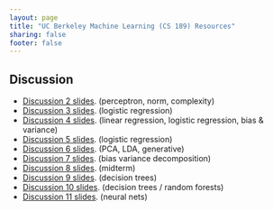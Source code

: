 ```yaml
---
layout: page
title: "UC Berkeley Machine Learning (CS 189) Resources"
sharing: false
footer: false
---
```


## Discussion

* [Discussion 2 slides](slides/discussion2.pptx). (perceptron, norm, complexity)
* [Discussion 3 slides](slides/discussion3.pptx). (logistic regression)
* [Discussion 4 slides](slides/discussion4.pptx). (linear regression, logistic regression, bias & variance)
* [Discussion 5 slides](slides/discussion5.pptx). (logistic regression)
* [Discussion 6 slides](slides/discussion6.pptx). (PCA, LDA, generative)
* [Discussion 7 slides](slides/discussion7.pptx). (bias variance decomposition)
* [Discussion 8 slides](slides/discussion8.pptx). (midterm)
* [Discussion 9 slides](slides/discussion9.pptx). (decision trees)
* [Discussion 10 slides](slides/discussion10.pptx). (decision trees / random forests)
* [Discussion 11 slides](slides/discussion11.pptx). (neural nets)
